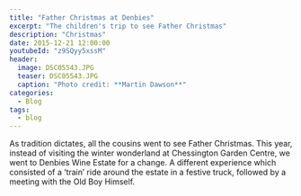 ```yaml
---
title: "Father Christmas at Denbies"
excerpt: "The children's trip to see Father Christmas"
description: "Christmas"
date: 2015-12-21 12:00:00
youtubeId: "z9SQyy5xssM"
header:
  image: DSC05543.JPG
  teaser: DSC05543.JPG
  caption: "Photo credit: **Martin Dawson**"
categories:
  - Blog
tags:
  - blog
---
```

As tradition dictates, all the cousins went to see Father Christmas.
This year, instead of visiting the winter wonderland at Chessington Garden Centre, we went to Denbies Wine Estate for a change. A different experience which consisted of a ‘train’ ride around the estate in a festive truck, followed by a meeting with the Old Boy Himself.
